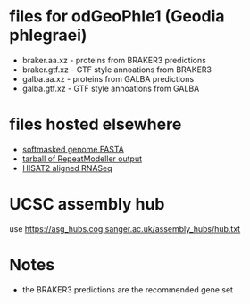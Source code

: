 # files for odGeoPhle1 (Geodia phlegraei)
* braker.aa.xz - proteins from BRAKER3 predictions
* braker.gtf.xz - GTF style annoations from BRAKER3
* galba.aa.xz - proteins from GALBA predictions
* galba.gtf.xz - GTF style annoations from GALBA

# files hosted elsewhere
* [softmasked genome FASTA](https://asg_hubs.cog.sanger.ac.uk/odGeoPhle1/odGeoPhle1.fa.masked)
* [tarball of RepeatModeller output](https://asg_hubs.cog.sanger.ac.uk/odGeoPhle1/odGeoPhle1.tar.xz)
* [HISAT2 aligned RNASeq](https://asg_hubs.cog.sanger.ac.uk/odGeoPhle1/VARUS/bam)

# UCSC assembly hub
use https://asg_hubs.cog.sanger.ac.uk/assembly_hubs/hub.txt

# Notes
* the BRAKER3 predictions are the recommended gene set
